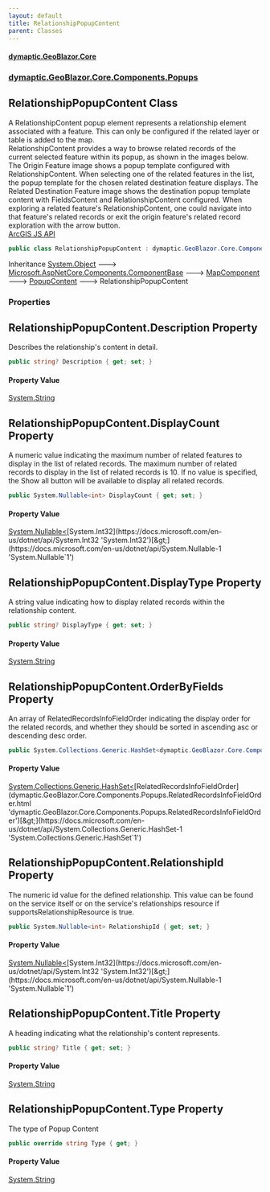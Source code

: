 ```yaml
---
layout: default
title: RelationshipPopupContent
parent: Classes
---
```

#### [dymaptic.GeoBlazor.Core](index.html 'index')
### [dymaptic.GeoBlazor.Core.Components.Popups](index.html#dymaptic.GeoBlazor.Core.Components.Popups 'dymaptic.GeoBlazor.Core.Components.Popups')

## RelationshipPopupContent Class

A RelationshipContent popup element represents a relationship element associated with a feature. This can only be configured if the related layer or table is added to the map.  
RelationshipContent provides a way to browse related records of the current selected feature within its popup, as shown in the images below. The Origin Feature image shows a popup template configured with RelationshipContent. When selecting one of the related features in the list, the popup template for the chosen related destination feature displays. The Related Destination Feature image shows the destination popup template content with FieldsContent and RelationshipContent configured. When exploring a related feature's RelationshipContent, one could navigate into that feature's related records or exit the origin feature's related record exploration with the arrow button.  
<a target="_blank" href="https://developers.arcgis.com/javascript/latest/api-reference/esri-popup-content-RelationshipContent.html">ArcGIS JS API</a>

```csharp
public class RelationshipPopupContent : dymaptic.GeoBlazor.Core.Components.Popups.PopupContent
```

Inheritance [System.Object](https://docs.microsoft.com/en-us/dotnet/api/System.Object 'System.Object') &#129106; [Microsoft.AspNetCore.Components.ComponentBase](https://docs.microsoft.com/en-us/dotnet/api/Microsoft.AspNetCore.Components.ComponentBase 'Microsoft.AspNetCore.Components.ComponentBase') &#129106; [MapComponent](dymaptic.GeoBlazor.Core.Components.MapComponent.html 'dymaptic.GeoBlazor.Core.Components.MapComponent') &#129106; [PopupContent](dymaptic.GeoBlazor.Core.Components.Popups.PopupContent.html 'dymaptic.GeoBlazor.Core.Components.Popups.PopupContent') &#129106; RelationshipPopupContent
### Properties

<a name='dymaptic.GeoBlazor.Core.Components.Popups.RelationshipPopupContent.Description'></a>

## RelationshipPopupContent.Description Property

Describes the relationship's content in detail.

```csharp
public string? Description { get; set; }
```

#### Property Value
[System.String](https://docs.microsoft.com/en-us/dotnet/api/System.String 'System.String')

<a name='dymaptic.GeoBlazor.Core.Components.Popups.RelationshipPopupContent.DisplayCount'></a>

## RelationshipPopupContent.DisplayCount Property

A numeric value indicating the maximum number of related features to display in the list of related records. The maximum number of related records to display in the list of related records is 10. If no value is specified, the Show all button will be available to display all related records.

```csharp
public System.Nullable<int> DisplayCount { get; set; }
```

#### Property Value
[System.Nullable&lt;](https://docs.microsoft.com/en-us/dotnet/api/System.Nullable-1 'System.Nullable`1')[System.Int32](https://docs.microsoft.com/en-us/dotnet/api/System.Int32 'System.Int32')[&gt;](https://docs.microsoft.com/en-us/dotnet/api/System.Nullable-1 'System.Nullable`1')

<a name='dymaptic.GeoBlazor.Core.Components.Popups.RelationshipPopupContent.DisplayType'></a>

## RelationshipPopupContent.DisplayType Property

A string value indicating how to display related records within the relationship content.

```csharp
public string? DisplayType { get; set; }
```

#### Property Value
[System.String](https://docs.microsoft.com/en-us/dotnet/api/System.String 'System.String')

<a name='dymaptic.GeoBlazor.Core.Components.Popups.RelationshipPopupContent.OrderByFields'></a>

## RelationshipPopupContent.OrderByFields Property

An array of RelatedRecordsInfoFieldOrder indicating the display order for the related records, and whether they should be sorted in ascending asc or descending desc order.

```csharp
public System.Collections.Generic.HashSet<dymaptic.GeoBlazor.Core.Components.Popups.RelatedRecordsInfoFieldOrder> OrderByFields { get; set; }
```

#### Property Value
[System.Collections.Generic.HashSet&lt;](https://docs.microsoft.com/en-us/dotnet/api/System.Collections.Generic.HashSet-1 'System.Collections.Generic.HashSet`1')[RelatedRecordsInfoFieldOrder](dymaptic.GeoBlazor.Core.Components.Popups.RelatedRecordsInfoFieldOrder.html 'dymaptic.GeoBlazor.Core.Components.Popups.RelatedRecordsInfoFieldOrder')[&gt;](https://docs.microsoft.com/en-us/dotnet/api/System.Collections.Generic.HashSet-1 'System.Collections.Generic.HashSet`1')

<a name='dymaptic.GeoBlazor.Core.Components.Popups.RelationshipPopupContent.RelationshipId'></a>

## RelationshipPopupContent.RelationshipId Property

The numeric id value for the defined relationship. This value can be found on the service itself or on the service's relationships resource if supportsRelationshipResource is true.

```csharp
public System.Nullable<int> RelationshipId { get; set; }
```

#### Property Value
[System.Nullable&lt;](https://docs.microsoft.com/en-us/dotnet/api/System.Nullable-1 'System.Nullable`1')[System.Int32](https://docs.microsoft.com/en-us/dotnet/api/System.Int32 'System.Int32')[&gt;](https://docs.microsoft.com/en-us/dotnet/api/System.Nullable-1 'System.Nullable`1')

<a name='dymaptic.GeoBlazor.Core.Components.Popups.RelationshipPopupContent.Title'></a>

## RelationshipPopupContent.Title Property

A heading indicating what the relationship's content represents.

```csharp
public string? Title { get; set; }
```

#### Property Value
[System.String](https://docs.microsoft.com/en-us/dotnet/api/System.String 'System.String')

<a name='dymaptic.GeoBlazor.Core.Components.Popups.RelationshipPopupContent.Type'></a>

## RelationshipPopupContent.Type Property

The type of Popup Content

```csharp
public override string Type { get; }
```

#### Property Value
[System.String](https://docs.microsoft.com/en-us/dotnet/api/System.String 'System.String')
